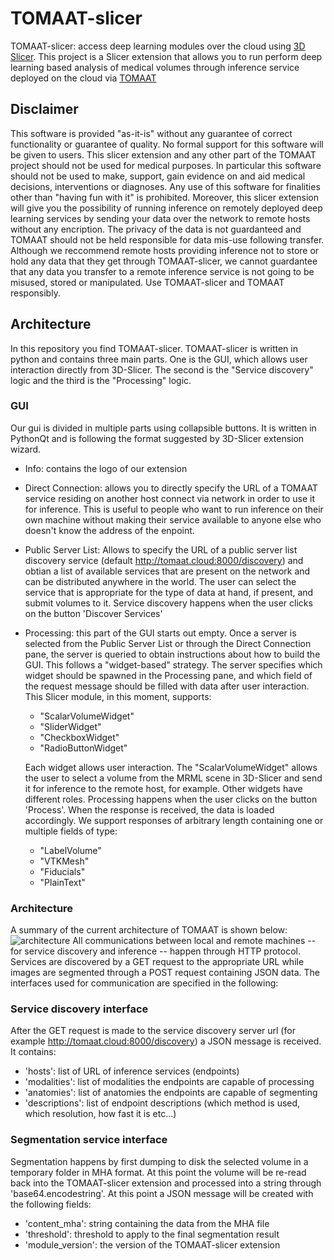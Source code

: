 # TOMAAT-slicer
TOMAAT-slicer: access deep learning modules over the cloud using [3D Slicer](https://www.slicer.org).
This project is a Slicer extension that allows you to run perform deep learning based analysis of medical volumes through inference service deployed on the cloud via [TOMAAT](https://github.com/faustomilletari/TOMAAT)

## Disclaimer
This software is provided "as-it-is" without any guarantee of correct functionality or guarantee of quality. No formal support for this software will be given to users. This slicer extension and any other part of the TOMAAT project should not be used for medical purposes. In particular this software should not be used to make, support, gain evidence on and aid medical decisions, interventions or diagnoses. Any use of this software for finalities other than "having fun with it" is prohibited.
Moreover, this slicer extension will give you the possibility of running inference on remotely deployed deep learning services by sending your data over the network to remote hosts without any encription. The privacy of the data is not guardanteed and TOMAAT should not be held responsible for data mis-use following transfer. Although we reccommend remote hosts providing inference not to store or hold any data that they get through TOMAAT-slicer, we cannot guardantee that any data you transfer to a remote inference service is not going to be misused, stored or manipulated. Use TOMAAT-slicer and TOMAAT responsibly.

## Architecture
In this repository you find TOMAAT-slicer. TOMAAT-slicer is written in python and contains three main parts. One is the GUI, which allows user interaction directly from 3D-Slicer. The second is the "Service discovery" logic and the third is the "Processing" logic.

### GUI

Our gui is divided in multiple parts using collapsible buttons. It is written in PythonQt and is following the format suggested by 3D-Slicer extension wizard.

* Info: contains the logo of our extension
* Direct Connection: allows you to directly specify the URL of a TOMAAT service residing on another host connect via network in order to use it for inference. This is useful to people who want to run inference on their own machine without making their service available to anyone else who doesn't know the address of the enpoint.
* Public Server List: Allows to specify the URL of a public server list discovery service (default http://tomaat.cloud:8000/discovery) and obtian a list of available services that are present on the network and can be distributed anywhere in the world. The user can select the service that is appropriate for the type of data at hand, if present, and submit volumes to it. 
Service discovery happens when the user clicks on the button 'Discover Services'
* Processing: this part of the GUI starts out empty. Once a server is selected from the Public Server List or through the Direct Connection pane, the server is queried to obtain instructions about how to build the GUI. This follows a "widget-based" strategy. The server specifies which widget should be spawned in the Processing pane, and which field of the request message should be filled with data after user interaction. This Slicer module, in this moment, supports:
  * "ScalarVolumeWidget"
  * "SliderWidget" 
  * "CheckboxWidget" 
  * "RadioButtonWidget"
  
  Each widget allows user interaction. The "ScalarVolumeWidget" allows the user to select a volume from the MRML scene in 3D-Slicer and send it for inference to the remote host, for example. Other widgets have different roles.
Processing happens when the user clicks on the button 'Process'.
When the response is received, the data is loaded accordingly. We support responses of arbitrary length containing one or multiple fields of type:
  * "LabelVolume" 
  * "VTKMesh" 
  * "Fiducials" 
  * "PlainText"


### Architecture
A summary of the current architecture of TOMAAT is shown below:
![architecture](http://tomaat.cloud/images/architecture.jpg)
All communications between local and remote machines -- for service discovery and inference -- happen through HTTP protocol. Services are discovered by a GET request to the appropriate URL while images are segmented through a POST request containing JSON data.
The interfaces used for communication are specified in the following:

### Service discovery interface
After the GET request is made to the service discovery server url (for example http://tomaat.cloud:8000/discovery) a JSON message is received. It contains:
* 'hosts': list of URL of inference services (endpoints)
* 'modalities': list of modalities the endpoints are capable of processing
* 'anatomies': list of anatomies the endpoints are capable of segmenting
* 'descriptions': list of endpoint descriptions (which method is used, which resolution, how fast it is etc...)

### Segmentation service interface
Segmentation happens by first dumping to disk the selected volume in a temporary folder in MHA format. At this point the volume will be re-read back into the TOMAAT-slicer extension and processed into a string through 'base64.encodestring'. At this point a JSON message will be created with the following fields:
* 'content_mha': string containing the data from the MHA file
* 'threshold': threshold to apply to the final segmentation result
* 'module_version': the version of the TOMAAT-slicer extension
